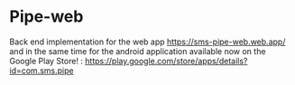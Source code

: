 # Pipe-web
Back end implementation for the web app https://sms-pipe-web.web.app/
and in the same time for the android application available now on the Google Play Store! : https://play.google.com/store/apps/details?id=com.sms.pipe
